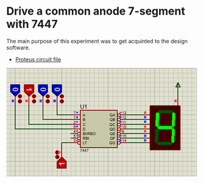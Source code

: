 # Drive a common anode 7-segment with 7447

The main purpose of this experiment was to get acquinted to the design software.

- [Proteus circuit file](7segment_and_7447.pdsprj)

![Screenshot of simulation running](7segment_and_7447.png)
